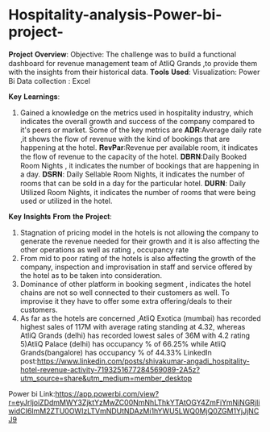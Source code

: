 # Hospitality-analysis-Power-bi-project-
𝐏𝐫𝐨𝐣𝐞𝐜𝐭 𝐎𝐯𝐞𝐫𝐯𝐢𝐞𝐰:
Objective: The challenge was to build a functional dashboard for revenue management team of AtliQ Grands ,to provide them with the insights from their historical data.
𝐓𝐨𝐨𝐥𝐬 𝐔𝐬𝐞𝐝: 
Visualization: Power Bi
Data collection : Excel

𝐊𝐞𝐲 𝐋𝐞𝐚𝐫𝐧𝐢𝐧𝐠𝐬:
1) Gained a knowledge on the metrics used in hospitality industry, which indicates the overall growth and success of the company compared to it's peers or market. Some of the key metrics are 
𝐀𝐃𝐑:Average daily rate ,it shows the flow of revenue with the kind of bookings that are happening at the hotel.
𝐑𝐞𝐯𝐏𝐚𝐫:Revenue per available room, it indicates the flow of revenue to the capacity of the hotel.
𝐃𝐁𝐑𝐍:Daily Booked Room Nights , it indicates the number of bookings that are happening in a day.
𝐃𝐒𝐑𝐍: Daily Sellable Room Nights, it indicates the number of rooms that can be sold in a day for the particular hotel.
𝐃𝐔𝐑𝐍: Daily Utilized Room Nights, it indicates the number of rooms that were being used or utilized in the hotel.

𝐊𝐞𝐲 𝐈𝐧𝐬𝐢𝐠𝐡𝐭𝐬 𝐅𝐫𝐨𝐦 𝐭𝐡𝐞 𝐏𝐫𝐨𝐣𝐞𝐜𝐭:
1) Stagnation of pricing model in the hotels is not allowing the company to generate the revenue needed for their growth and it is also affecting the other operations as well as rating , occupancy rate 
2) From mid to poor rating of the hotels is also affecting the growth of the company, inspection and improvisation in staff and service offered by the hotel as to be taken into consideration.
3) Dominance of other platform in booking segment , indicates the hotel chains are not so well connected to their customers as well. To improvise it they have to offer some extra offering/deals to their customers.
4) As far as the hotels are concerned ,AtliQ Exotica (mumbai) has recorded highest sales of 117M with average rating standing at 4.32, whereas AtliQ Grands (delhi) has recorded lowest sales of 36M with 4.2 rating
5)AtliQ Palace (delhi) has occupancy % of 66.25% while AtliQ Grands(bangalore) has occupancy % of 44.33%
LinkedIn post:https://www.linkedin.com/posts/shivakumar-angadi_hospitality-hotel-revenue-activity-7193251677284569089-2A5z?utm_source=share&utm_medium=member_desktop

Power bi Link:https://app.powerbi.com/view?r=eyJrIjoiZDdmMWY3ZjktYzMwZC00NmNhLThkYTAtOGY4ZmFiYmNiNGRjIiwidCI6ImM2ZTU0OWIzLTVmNDUtNDAzMi1hYWU5LWQ0MjQ0ZGM1YjJjNCJ9
